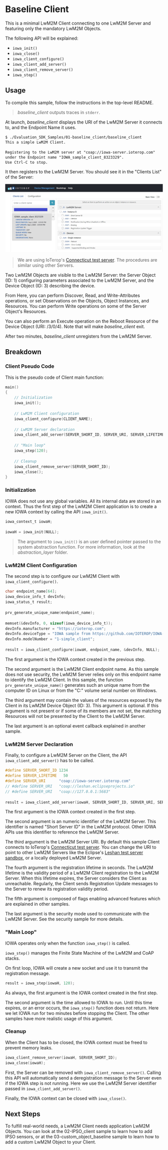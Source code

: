# Baseline Client

This is a minimal LwM2M Client connecting to one LwM2M Server and featuring only the mandatory LwM2M Objects.

The following API will be explained:

- `iowa_init()`
- `iowa_close()`
- `iowa_client_configure()`
- `iowa_client_add_server()`
- `iowa_client_remove_server()`
- `iowa_step()`

## Usage

To compile this sample, follow the instructions in the top-level README.

> *baseline_client* outputs traces in `stderr`.

At launch, *baseline_client* displays the URI of the LwM2M Server it connects to, and the Endpoint Name it uses.

```
$ ./Evaluation_SDK_Samples/01-baseline_client/baseline_client
This a simple LwM2M Client.

Registering to the LwM2M server at "coap://iowa-server.ioterop.com" under the Endpoint name "IOWA_sample_client_8323329".
Use Ctrl-C to stop.
```

It then registers to the LwM2M Server. You should see it in the "Clients List" of the Server:

![Client registered](../../.images/baseline_client.jpg)

>  We are using IoTerop's [Connecticut test server](https://iowa-server.ioterop.com/device). The procedures are similar using other Servers.

Two LwM2M Objects are visible to the LwM2M Server: the Server Object (ID: 1) configuring parameters associated to the LwM2M Server, and the Device Object (ID: 3) describing the device.

From Here, you can perform Discover, Read, and Write-Attributes operations, or set Observations on the Objects, Object Instances, and Resources. You can perform Write operations on some of the Server Object's Resources.

You can also perform an Execute operation on the Reboot Resource of the Device Object (URI: /3/0/4). Note that will make *baseline_client* exit.

After two minutes, *baseline_client* unregisters from the LwM2M Server.

## Breakdown

### Client Pseudo Code

This is the pseudo code of Client main function:

```c
main()
{
    // Initialization
    iowa_init();
    
    // LwM2M Client configuration
    iowa_client_configure(CLIENT_NAME);
    
    // LwM2M Server declaration
    iowa_client_add_server(SERVER_SHORT_ID, SERVER_URI, SERVER_LIFETIME);

    // "Main loop"
    iowa_step(120);
    
    // Cleanup
    iowa_client_remove_server(SERVER_SHORT_ID);
    iowa_close();
}
```

### Initialization

IOWA does not use any global variables. All its internal data are stored in an context. Thus the first step of  the LwM2M Client application is to create a new IOWA context by calling the API `iowa_init()`.

```c
iowa_context_t iowaH;

iowaH = iowa_init(NULL);
```

> The argument to `iowa_init()` is an user defined pointer passed to the system abstraction function. For more information, look at the *abstraction_layer* folder.

### LwM2M Client Configuration

The second step is to configure our LwM2M Client with `iowa_client_configure()`.

```c
char endpoint_name[64];
iowa_device_info_t devInfo;
iowa_status_t result;

prv_generate_unique_name(endpoint_name);

memset(&devInfo, 0, sizeof(iowa_device_info_t));
devInfo.manufacturer = "https://ioterop.com";
devInfo.deviceType = "IOWA sample from https://github.com/IOTEROP/IOWA-Samples";
devInfo.modelNumber = "1-simple_client";

result = iowa_client_configure(iowaH, endpoint_name, &devInfo, NULL);
```

The first argument is the IOWA context created in the previous step.

The second argument is the LwM2M Client endpoint name. As this sample does not use security, the LwM2M Server relies only on this endpoint name to identify the LwM2M Client. In this sample, the function `prv_generate_unique_name()` generates such an unique name from the computer ID on Linux or from the "C:" volume serial number on Windows.

The third argument may contain the values of the resources exposed by the Client in its LwM2M Device Object (ID: 3). This argument is optional. If this argument is not present or if some of its members are not set, the matching Resources will not be presented by the Client to the LwM2M Server.

The last argument is an optional event callback explained in another sample.

### LwM2M Server Declaration

Finally, to configure a LwM2M Server on the Client, the API `iowa_client_add_server()` has to be called.

```c
#define SERVER_SHORT_ID 1234
#define SERVER_LIFETIME   50
#define SERVER_URI      "coap://iowa-server.ioterop.com"
// #define SERVER_URI   "coap://leshan.eclipseprojects.io"
// #define SERVER_URI   "coap://127.0.0.1:5683"

result = iowa_client_add_server(iowaH, SERVER_SHORT_ID, SERVER_URI, SERVER_LIFETIME, 0, IOWA_SEC_NONE);
```


The first argument is the IOWA context created in the first step.

The second argument is an numeric identifier of the LwM2M Server. This identifier is named "Short Server ID" in the LwM2M protocol. Other IOWA APIs use this identifier to reference the LwM2M Server.

The third argument is the LwM2M Server URI. By default this sample Client connects to IoTerop's [Connecticut test server](https://iowa-server.ioterop.com/device). You can change the URI to point to other LwM2M Servers like the Eclipse's [Leshan test server sandbox](https://leshan.eclipseprojects.io/#/clients), or a locally deployed LwM2M Server.

The fourth argument is the registration lifetime in seconds. The LwM2M lifetime is the validity period of a LwM2M Client registration to the LwM2M Server. When this lifetime expires, the Server considers the Client as unreachable. Regularly, the Client sends Registration Update messages to the Server to renew its registration validity period.

The fifth argument is composed of flags enabling advanced features which are explained in other samples.

The last argument is the security mode used to communicate with the LwM2M Server. See the security sample for more details.

### "Main Loop"

IOWA operates only when the function `iowa_step()` is called.

`iowa_step()` manages the Finite State Machine of the LwM2M and CoAP stacks.

On first loop, IOWA will create a new socket and use it to transmit the registration message.

```c
result = iowa_step(iowaH, 120);
```

As always, the first argument is the IOWA context created in the first step.

The second argument is the time allowed to IOWA to run. Until this time expires, or an error occurs, the `iowa_step()` function does not return. Here we let IOWA run for two minutes before stopping the Client. The other samples have more realistic usage of this argument.

### Cleanup

When the Client has to be closed, the IOWA context must be freed to prevent memory leaks.

```c
iowa_client_remove_server(iowaH, SERVER_SHORT_ID);
iowa_close(iowaH);
```

First, the Server can be removed with `iowa_client_remove_server()`. Calling this API will automatically send a deregistration message to the Server even if the IOWA step is not running. Here we use the LwM2M Server identifier passed in `iowa_client_add_server()`.

Finally, the IOWA context can be closed with `iowa_close()`.

## Next Steps

To fulfill real-world needs, a LwM2M Client needs application LwM2M Objects. You can look at the 02-IPSO_client sample to learn how to add IPSO sensors, or at the 03-custom_object_baseline sample to learn how to add a custom LwM2M Object to your Client.